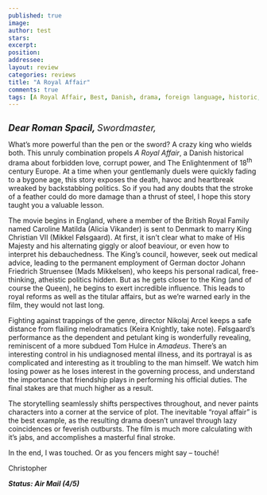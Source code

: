```yaml
---
published: true
image:
author: test 
stars: 
excerpt: 
position: 
addressee: 
layout: review
categories: reviews
title: "A Royal Affair"
comments: true
tags: [A Royal Affair, Best, Danish, drama, foreign language, historic, Letters, Mad Mikkelson, Oscar, royalty]
---
```

<div><p><span class="full-image-block ssNonEditable"><span><a href="/letters/2013/2/13/a-royal-affair.html"><img src="http://static.squarespace.com/static/5005f6bcc4aa41161b33e89e/5329cf1fe4b07c068ebf74de/5329cf1fe4b07c068ebf77b9/1360790013067/A%20Royal%20Affair.jpg" alt="" /></a></span></span></p>
<p><em><span style="font-size:130%;"><strong>Dear Roman Spacil, </strong>Swordmaster, </span></em></p>
<p>What&rsquo;s more powerful than the pen or the sword? A crazy king who wields both. This unruly combination propels <em>A Royal Affair</em>, a Danish historical drama about forbidden love, corrupt power, and The Enlightenment of 18<sup>th</sup> century Europe. At a time when your gentlemanly duels were quickly fading to a bygone age, this story exposes the death, havoc and heartbreak wreaked by backstabbing politics. So if you had any doubts that the stroke of a feather could do more damage than a thrust of steel, I hope this story taught you a valuable lesson.</p>
<p>The movie begins in England, where a member of the British Royal Family named Caroline Matilda (Alicia Vikander) is sent to Denmark to marry King Christian VII (Mikkel F&oslash;lsgaard). At first, it isn&rsquo;t clear what to make of His Majesty and his alternating giggly or aloof beaviour, or even how to interpret his debauchedness. The King&rsquo;s council, however, seek out medical advice, leading to the permanent employment of German doctor Johann Friedrich Struensee (Mads Mikkelsen), who keeps his personal radical, free-thinking, atheistic politics hidden. But as he gets closer to the King (and of course the Queen), he begins to exert incredible influence. This leads to royal reforms as well as the titular affairs, but as we&rsquo;re warned early in the film, they would not last long.&nbsp;</p>
<p>Fighting against trappings of the genre, director Nikolaj Arcel keeps a safe distance from flailing melodramatics (Keira Knightly, take note). F&oslash;lsgaard&rsquo;s performance as the dependent and petulant king is wonderfully revealing, reminiscent of a more subdued Tom Hulce in <em>Amadeus</em>. There&rsquo;s an interesting control in his undiagnosed mental illness, and its portrayal is as complicated and interesting as it troubling to the man himself. We watch him losing power as he loses interest in the governing process, and understand the importance that friendship plays in performing his official duties. The final stakes are that much higher as a result.</p>
<p>The storytelling seamlessly shifts perspectives throughout, and never paints characters into a corner at the service of plot. The inevitable &ldquo;royal affair&rdquo; is the best example, as the resulting drama doesn&rsquo;t unravel through lazy coincidences or feverish outbursts. The film is much more calculating with it&rsquo;s jabs, and accomplishes a masterful final stroke.</p>
<p>In the end, I was touched. Or as you fencers might say &ndash; touch&eacute;!</p>
<p>Christopher</p>
<p><strong><em>Status: Air Mail (4/5)</em></strong></p></div>
